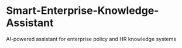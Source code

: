 # Smart-Enterprise-Knowledge-Assistant
AI-powered assistant for enterprise policy and HR knowledge systems
